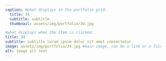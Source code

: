 ```yaml
---
caption: #what displays in the portfolio grid:
  title: 34
  subtitle: subtitle
  thumbnail: assets/img/portfolio/34.jpg

#what displays when the item is clicked:
title: 34
subtitle: subtitle lorem ipsum dolor sit amet consectetur.
image: assets/img/portfolio/34.jpg #main image, can be a link or a file in assets/img/portfolio
alt: image alt text
---
```

